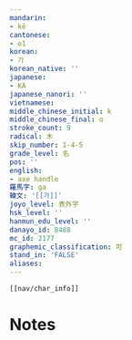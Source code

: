 ```yaml
---
mandarin:
- kē
cantonese:
- o1
korean:
- 가
korean_native: ''
japanese:
- KA
japanese_nanori: ''
vietnamese:
middle_chinese_initial: k
middle_chinese_final: ɑ
stroke_count: 9
radical: 木
skip_number: 1-4-5
grade_level: 名
pos: ''
english:
- axe handle
羅馬字: ga
韓文: '[[가]]'
joyo_level: 表外字
hsk_level: ''
hanmun_edu_level: ''
danayo_id: 8488
mc_id: 2177
graphemic_classification: 可
stand_in: 'FALSE'
aliases:
---
```

```meta-bind-embed
[[nav/char_info]]
```

# Notes
